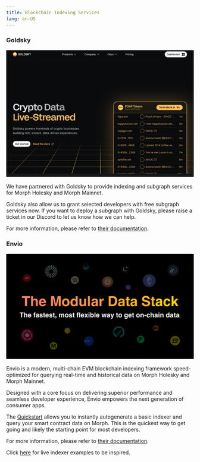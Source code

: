 ```yaml
---
title: Blockchain Indexing Services
lang: en-US
---
```


### Goldsky

![goldsky](../../../../assets/docs/dev/resources/goldsky.png)

We have partnered with Goldsky to provide indexing and subgraph services for Morph Holesky and Morph Mainnet.

Goldsky also allow us to grant selected developers with free subgraph services now. If you want to deploy a subgraph with Goldsky, please raise a ticket in our Discord to let us know how we can help.

For more information, please refer to [their documentation](https://docs.goldsky.com/chains/morph).

### Envio

![envio](../../../../assets/docs/dev/resources/envio.png)

Envio is a modern, multi-chain EVM blockchain indexing framework speed-optimized for querying real-time and historical data on Morph Holesky and Morph Mainnet. 

Designed with a core focus on delivering superior performance and seamless developer experience, Envio empowers the next generation of consumer apps. 

The [Quickstart](https://docs.envio.dev/docs/HyperIndex/contract-import) allows you to instantly autogenerate a basic indexer and query your smart contract data on Morph. This is the quickest way to get going and likely the starting point for most developers.

For more information, please refer to [their documentation](https://docs.envio.dev). 

Click [here](https://envio.dev/explorer) for live indexer examples to be inspired.  